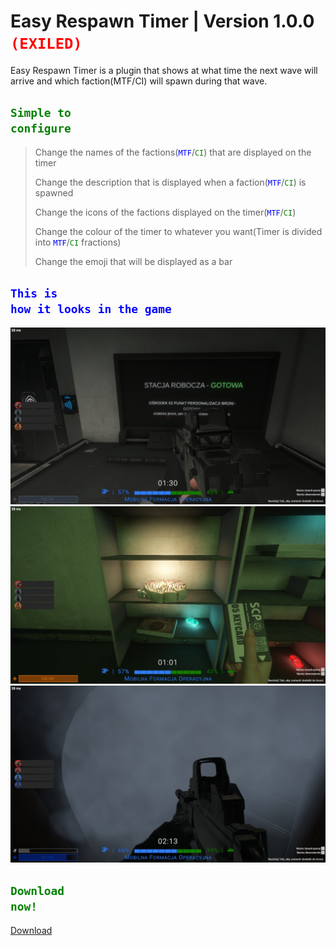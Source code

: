 # Easy Respawn Timer | Version 1.0.0 <code style="color : Red">(EXILED)</code>
Easy Respawn Timer is a plugin that shows at what time the next wave will arrive and which faction(MTF/CI) will spawn during that wave.




## <code style="color : Green">Simple to configure</code>
> Change the names of the factions(<code style="color : Blue">MTF</code>/<code style="color : Green">CI</code>) that are displayed on the timer
>
> Change the description that is displayed when a faction(<code style="color : Blue">MTF</code>/<code style="color : Green">CI</code>) is spawned
> 
> Change the icons of the factions displayed on the timer(<code style="color : Blue">MTF</code>/<code style="color : Green">CI</code>)
> 
> Change the colour of the timer to whatever you want(Timer is divided into <code style="color : Blue">MTF</code>/<code style="color : Green">CI</code> fractions)
> 
> Change the emoji that will be displayed as a bar


## <code style="color : Blue">This is how it looks in the game</code>
![Image 1](Images/20240102203513_1.jpg)
![Image 2](Images/20240102203542_1.jpg)
![Image 3](Images/20240102205357_1.jpg)

## <code style="color : Green">Download now!</code>
<a href="EasyRespawnTimer.dll" class="button icon arrowdown">Download</a>
